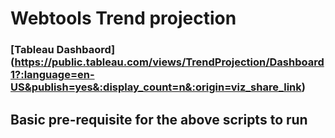 # Webtools Trend projection

### [Tableau Dashbaord] (https://public.tableau.com/views/TrendProjection/Dashboard1?:language=en-US&publish=yes&:display_count=n&:origin=viz_share_link) 

## Basic pre-requisite for the above scripts to run

